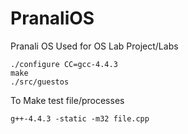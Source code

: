 PranaliOS
=========


Pranali OS Used for OS Lab Project/Labs

    ./configure CC=gcc-4.4.3
    make
    ./src/guestos
    
To Make test file/processes

    g++-4.4.3 -static -m32 file.cpp
    
